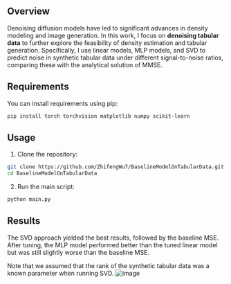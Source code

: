 ## Overview
Denoising diffusion models have led to significant advances in density modeling and image generation. In this work, I focus on **denoising tabular data** to further explore the feasibility of density estimation and tabular generation. Specifically, I use linear models, MLP models, and SVD to predict noise in synthetic tabular data under different signal-to-noise ratios, comparing these with the analytical solution of MMSE.

## Requirements

You can install requirements using pip:

```bash
pip install torch torchvision matplotlib numpy scikit-learn
```

## Usage
1. Clone the repository:
```bash
git clone https://github.com/ZhifengWu7/BaselineModelOnTabularData.git
cd BaselineModelOnTabularData
```
2. Run the main script:
```bash
python main.py
```

## Results
The SVD approach yielded the best results, followed by the baseline MSE. After tuning, the MLP model performed better than the tuned linear model but was still slightly worse than the baseline MSE. 

Note that we assumed that the rank of the synthetic tabular data was a known parameter when running SVD.
![image](https://github.com/user-attachments/assets/26c944a0-b1b8-47d5-a72e-a0597ef98774)
